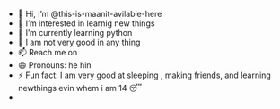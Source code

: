 - 👋 Hi, I’m @this-is-maanit-avilable-here
- 👀 I’m interested in learnig new things
- 🌱 I’m currently learning python
- 💞️ I am not very good in any thing
- 📫 Reach me on 
- 😄 Pronouns: he hin 
- ⚡ Fun fact: I am very good at sleeping , making friends, and learning newthings evin whem i am 14 😴 
- 
<!---
this-is-maanit-avilable-here/this-is-maanit-avilable-here is a ✨ special ✨ repository because its `README.md` (this file) appears on your GitHub profile.
You can click the Preview link to take a look at your changes.
--->
